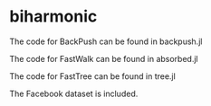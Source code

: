 # biharmonic

The code for BackPush can be found in backpush.jl

The code for FastWalk can be found in absorbed.jl

The code for FastTree can be found in tree.jl

The Facebook dataset is included.
